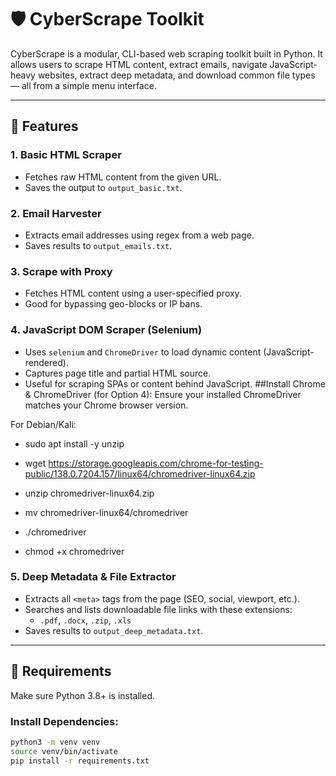 # 🛡️ CyberScrape Toolkit

CyberScrape is a modular, CLI-based web scraping toolkit built in Python. It allows users to scrape HTML content, extract emails, navigate JavaScript-heavy websites, extract deep metadata, and download common file types — all from a simple menu interface.

---

## 🚀 Features

### 1. Basic HTML Scraper
- Fetches raw HTML content from the given URL.
- Saves the output to `output_basic.txt`.

### 2. Email Harvester
- Extracts email addresses using regex from a web page.
- Saves results to `output_emails.txt`.

### 3. Scrape with Proxy
- Fetches HTML content using a user-specified proxy.
- Good for bypassing geo-blocks or IP bans.

### 4. JavaScript DOM Scraper (Selenium)
- Uses `selenium` and `ChromeDriver` to load dynamic content (JavaScript-rendered).
- Captures page title and partial HTML source.
- Useful for scraping SPAs or content behind JavaScript.
  ##Install Chrome & ChromeDriver (for Option 4):
Ensure your installed ChromeDriver matches your Chrome browser version.

For Debian/Kali:
- sudo apt install -y unzip

- wget https://storage.googleapis.com/chrome-for-testing-public/138.0.7204.157/linux64/chromedriver-linux64.zip

- unzip chromedriver-linux64.zip

- mv chromedriver-linux64/chromedriver
- ./chromedriver
- chmod +x chromedriver

### 5. Deep Metadata & File Extractor
- Extracts all `<meta>` tags from the page (SEO, social, viewport, etc.).
- Searches and lists downloadable file links with these extensions:
  - `.pdf`, `.docx`, `.zip`, `.xls`
- Saves results to `output_deep_metadata.txt`.

---

## 🧰 Requirements

Make sure Python 3.8+ is installed.

### Install Dependencies:
```bash
python3 -m venv venv
source venv/bin/activate
pip install -r requirements.txt
